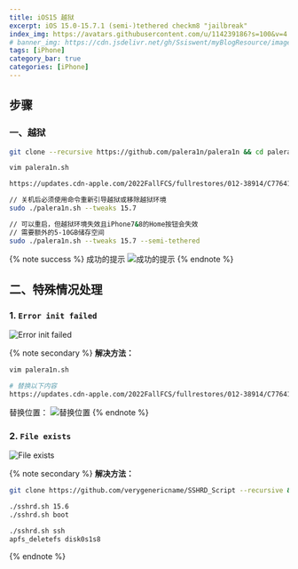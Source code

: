 ```yaml
---
title: iOS15 越狱
excerpt: iOS 15.0-15.7.1 (semi-)tethered checkm8 "jailbreak"
index_img: https://avatars.githubusercontent.com/u/114239186?s=100&v=4
# banner_img: https://cdn.jsdelivr.net/gh/Ssiswent/myBlogResource/images/20221101154334.png
tags: [iPhone]
category_bar: true
categories: [iPhone]
---
```


## 步骤

### 一、越狱
``` bash
git clone --recursive https://github.com/palera1n/palera1n && cd palera1n

vim palera1n.sh

https://updates.cdn-apple.com/2022FallFCS/fullrestores/012-38914/C7764173-5CC4-4D58-8F8B-F093F9A060F0/iPhone_4.7_P3_15.7_19H12_Restore.ipsw

// 关机后必须使用命令重新引导越狱或移除越狱环境
sudo ./palera1n.sh --tweaks 15.7

// 可以重启，但越狱环境失效且iPhone7&8的Home按钮会失效
// 需要额外的5-10GB储存空间
sudo ./palera1n.sh --tweaks 15.7 --semi-tethered
```

{% note success %}
成功的提示
![成功的提示](https://cdn.jsdelivr.net/gh/Ssiswent/myBlogResource/images/20221117113928.png)
{% endnote %}

## 二、特殊情况处理
### 1. `Error init failed`

![Error init failed](https://cdn.jsdelivr.net/gh/Ssiswent/myBlogResource/images/20221118142103.png)

{% note secondary %}
**解决方法：**

``` bash
vim palera1n.sh

# 替换以下内容
https://updates.cdn-apple.com/2022FallFCS/fullrestores/012-38914/C7764173-5CC4-4D58-8F8B-F093F9A060F0/iPhone_4.7_P3_15.7_19H12_Restore.ipsw
```

替换位置：
![替换位置](https://cdn.jsdelivr.net/gh/Ssiswent/myBlogResource/images/20221118142511.png)
{% endnote %}

### 2. `File exists`

![File exists](https://cdn.jsdelivr.net/gh/Ssiswent/myBlogResource/images/20221118142640.png)

{% note secondary %}
**解决方法：**

``` bash
git clone https://github.com/verygenericname/SSHRD_Script --recursive && SSHRD_Script

./sshrd.sh 15.6
./sshrd.sh boot

./sshrd.sh ssh
apfs_deletefs disk0s1s8
```
{% endnote %}
